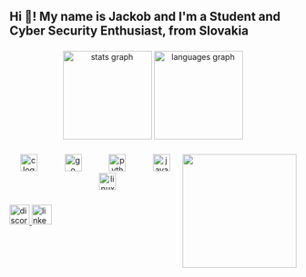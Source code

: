 <h2 align="left">Hi 👋! My name is Jackob and I'm a Student and Cyber Security Enthusiast, from Slovakia</h2>

###

<div align="center">
  <img src="https://github-readme-stats.vercel.app/api?username=jackobMartinak&hide_title=false&hide_rank=false&show_icons=true&include_all_commits=false&count_private=true&disable_animations=false&theme=dracula&locale=en&hide_border=true" height="156" alt="stats graph"  />
  <img src="https://github-readme-stats.vercel.app/api/top-langs?username=jackobMartinak&locale=en&hide_title=false&layout=compact&card_width=320&langs_count=5&theme=dracula&hide_border=true" height="156" alt="languages graph"  />
</div>

###

<img align="right" height="200" src="https://media.giphy.com/media/v1.Y2lkPTc5MGI3NjExdjZ4ZGY5MGQwaWVsNWt6ZGxwdTYzaGc4dDU5NWJxeWo1cjU4ZXF0NyZlcD12MV9pbnRlcm5hbF9naWZfYnlfaWQmY3Q9Zw/5wFll1ekTAV0GguEah/giphy.gif"  />

###

<div align="center">
  <img src="https://cdn.jsdelivr.net/gh/devicons/devicon/icons/c/c-original.svg" height="30" alt="c logo"  />
  <img width="40" />
  <img src="https://cdn.jsdelivr.net/gh/devicons/devicon/icons/go/go-original.svg" height="30" alt="go logo"  />
  <img width="40" />
  <img src="https://cdn.jsdelivr.net/gh/devicons/devicon/icons/python/python-original.svg" height="30" alt="python logo"  />
  <img width="40" />
  <img src="https://cdn.jsdelivr.net/gh/devicons/devicon/icons/java/java-original.svg" height="30" alt="java logo"  />
  <img width="40" />
  <img src="https://cdn.jsdelivr.net/gh/devicons/devicon/icons/linux/linux-original.svg" height="30" alt="linux logo"  />
</div>

###

<div align="left">
  <a href="https://discord.com/users/_.repik._" target="_blank">
    <img src="https://img.shields.io/static/v1?message=Discord&logo=discord&label=&color=7289DA&logoColor=white&labelColor=&style=for-the-badge" height="35" alt="discord logo"  />
  </a>
  <a href="https://www.linkedin.com/in/jakub-martin%C3%A1k-08ba34203/" target="_blank">
    <img src="https://img.shields.io/static/v1?message=LinkedIn&logo=linkedin&label=&color=0077B5&logoColor=white&labelColor=&style=for-the-badge" height="35" alt="linkedin logo"  />
  </a>
</div>

###

<br clear="both">


###
